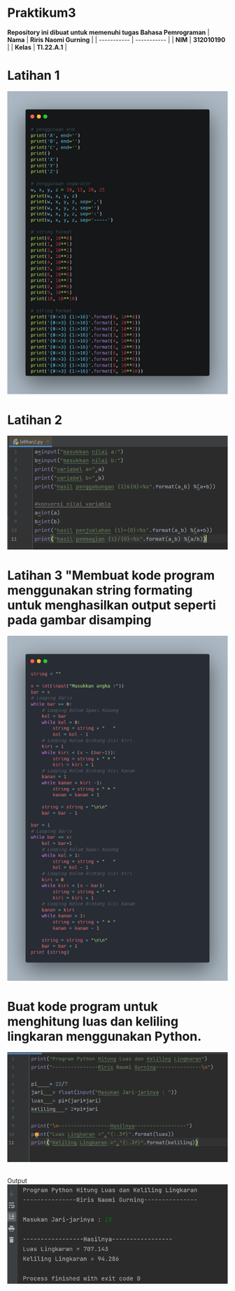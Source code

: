 # Praktikum3

<strong>Repository ini dibuat untuk memenuhi tugas Bahasa Pemrograman</strong>
| <strong>Nama</strong> | <strong>Riris Naomi Gurning</strong> |
| ----------- | ----------- |
| <strong>NIM</strong> | <strong>312010190</strong> |
| <strong>Kelas</strong> | <strong>TI.22.A.1</strong> |

# Latihan 1

![](Foto/foto1.png)

# Latihan 2

![](Foto/foto2.png)

# Latihan 3 "Membuat kode program menggunakan string formating untuk menghasilkan output seperti pada gambar disamping

![](Foto/foto3.png)

# Buat kode program untuk menghitung luas dan keliling lingkaran menggunakan Python.

![](Foto/foto4.png)

<br>Output</br>
![](Foto/hasil4.png)
